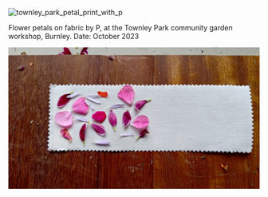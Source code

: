![townley_park_petal_print_with_p](images/townley_park_petal_print_with_p.jpg)

Flower petals on fabric by P, at the Townley Park community garden workshop, Burnley.
Date: October 2023

![townley_petals](images/townley_petals.jpg)